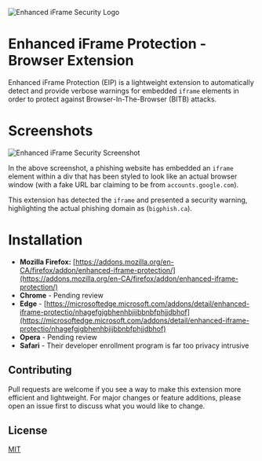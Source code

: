 ![Enhanced iFrame Security Logo](https://github.com/odacavo/enhanced-iframe-protection/blob/main/browser-api/src/icons/icon48.png?raw=true)

# Enhanced iFrame Protection - Browser Extension

Enhanced iFrame Protection (EIP) is a lightweight extension to automatically detect and provide verbose warnings for embedded `iframe` elements in order to protect against Browser-In-The-Browser (BITB) attacks.

# Screenshots
![Enhanced iFrame Security Screenshot](https://i.imgur.com/9bhKl6r.png)

In the above screenshot, a phishing website has embedded an `iframe` element within a div that has been styled to look like an actual browser window (with a fake URL bar claiming to be from `accounts.google.com`). 

This extension has detected the `iframe` and presented a security warning, highlighting the actual phishing domain as (`bigphish.ca`).

# Installation

- **Mozilla Firefox:** [https://addons.mozilla.org/en-CA/firefox/addon/enhanced-iframe-protection/](https://addons.mozilla.org/en-CA/firefox/addon/enhanced-iframe-protection/)
- **Chrome** - Pending review
- **Edge** - [https://microsoftedge.microsoft.com/addons/detail/enhanced-iframe-protectio/nhagefgjgbhenhbjijbbnbfphjjdbhof](https://microsoftedge.microsoft.com/addons/detail/enhanced-iframe-protectio/nhagefgjgbhenhbjijbbnbfphjjdbhof)
- **Opera** - Pending review
- **Safari** - Their developer enrollment program is far too privacy intrusive

## Contributing
Pull requests are welcome if you see a way to make this extension more efficient and lightweight. For major changes or feature additions, please open an issue first to discuss what you would like to change.

## License
[MIT](https://choosealicense.com/licenses/mit/)